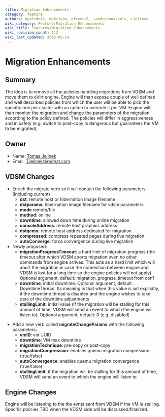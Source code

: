 ```yaml
---
title: Migration Enhancements
category: feature
authors: mpolednik, mskrivan, ofrenkel, sandrobonazzola, tjelinek
wiki_category: Feature|Migration Enhancements
wiki_title: Features/Migration Enhancements
wiki_revision_count: 112
wiki_last_updated: 2015-09-14
---
```


# Migration Enhancements

## Summary

The idea is to remove all the policies handling migrations from VDSM and move them to oVirt engine. Engine will than expose couple of well defined and well described policies from which the user will be able to pick the specific one per cluster with an option to override it per VM. Engine will than monitor the migration and change the parameters of the migration according to the policy defined. The policies will differ in aggressiveness and in safety (e.g. switch to post-copy is dangerous but guarantees the VM to be migrated).

## Owner

*   Name: [Tomas Jelinek](User:TJelinek)
*   Email: <TJelinek@redhat.com>

## VDSM Changes

*   Enrich the migrate verb so it will contain the following parameters (including current)
    -   **dst**: remote host or hibernation image filename
    -   **dstparams**: hibernation image filename for vdsm parameters
    -   **mode** remote/file
    -   **method**: online
    -   **downtime**: allowed down time during online migration
    -   **consoleAddress**: remote host graphics address
    -   **dstqemu**: remote host address dedicated for migration
    -   **compressed**: compress repeated pages during live migration
    -   **autoConverge**: force convergence during live migration
*   Newly proposed:
    -   **migrationProgressTimeout**: a hard limit of migration progress (the timeout after which VDSM aborts migration even no other commands from engine arrives. This acts as a hard limit which will abort the migration in case the connection between engine and VDSM is lost for a long time so the engine policies will not apply). Optional argument, default: migration_progress_timeout from conf
    -   **downtime**: initial downtime. Optional argument, default: DowntimeThread. Its meaning is that when this value is set explicitly, it the downtime thread is disabled and the engine wishes to take care of the downtime adjustments
    -   **stallingLimit**: initial value (if the migration will be stalling for this amount of time, VDSM will send an event to which the engine will listen to). Optional argument, default: 0 (e.g. disabled)

<!-- -->

*   Add a new verb called **migrateChangeParams** with the following parameters:
    -   **vmID**: vm UUID
    -   **downtime**: VM max downtime
    -   **migrationTechnique**: pre-copy or post-copy
    -   **migrationCompression**: enables quemu migration compression (true/false)
    -   **autoConvergence**: enables quemu migration convergence (true/false)
    -   **stallingLimit**: if the migration will be stalling for this amount of time, VDSM will send an event to which the engine will listen to

## Engine Changes

Engine will be listening to the the evnts sent from VDSM if the VM is stalling. Specific policies TBD when the VDSM side will be discussed/finalized.
